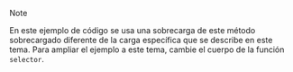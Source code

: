 > [!NOTE]
>  En este ejemplo de código se usa una sobrecarga de este método sobrecargado diferente de la carga específica que se describe en este tema. Para ampliar el ejemplo a este tema, cambie el cuerpo de la función `selector`.